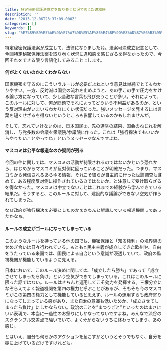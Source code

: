 ```yaml
---
title: 特定秘密保護法成立を取り巻く状況で感じた違和感
description: ''
date: '2013-12-06T23:37:09.000Z'
categories: []
keywords: []
slug: "%E7%89%B9%E5%AE%9A%E7%A7%98%E5%AF%86%E4%BF%9D%E8%AD%B7%E6%B3%95%E6%88%90%E7%AB%8B%E3%82%92%E5%8F%96%E3%82%8A%E5%B7%BB%E3%81%8F%E7%8A%B6%E6%B3%81%E3..."
---
```

特定秘密保護法案が成立して、法律になりましたね。法案可決成立記念として、今回特定秘密保護法案を取り巻く状況に違和感を感じざるを得なかったので、今回それをできる限り言語化してみることにします。

#### 何がよくないのかよくわからない

国家機密を守るのにこういうルールが必要だよねという意見は単純でとてもわかりやすい。一方、反対派は国会の流れを止めようと、あの手この手で圧力をかける論じ方になっていて、少し過激な言葉も飛び交うことが多い。それによって、このルールに対して、何が問題でそれによってどういう不利益があるのか、という反対理由がいまいちわかりにくい状況だった。強いメッセージを発するには言葉を短くせざるを得ないというところも影響しているのかもしれませんが。

そして、忘れていけないのは、日本国民は、先の選挙の結果、国会のねじれを解消し、与党多数の会議を衆議院/参議院に作った。これは「強行採決でもいいからやりたいことやってね」というメッセージなんですよね。

#### マスコミは公平な報道なのか疑問が残る

今回の件に関しては、マスコミの活動が制限されるのではないかという恐れから、はじめからマスコミが反対側に回っていることが明確だった。つまり、マスコミから発信されるあらゆる情報、それこそ彼らが自主的に行った世論調査も含めて、ある程度反対側に操作されているのではないか、と注意して受け取らざるを得なかった。マスコミは中立でないことはこれまでの経験から学んできている結果だ。そうすると、このルールに対して、建設的な議論ができない空気が作られてしまった。

なぜ政府が強行採決を必要としたのかをきちんと解説している報道機関ってあったかなぁ。

#### ルールの成立がゴールになってしまっている

このようなルールを持っている他の国でも、機密保護と「知る権利」の境界線のせめぎ合いは日々行われている。もともと民主主義が成立してきた欧州や、自由をうたっている米国では、国民による自治という意識が浸透していて、政府の監視機関が機能しているように見える。

日本において、このルール決めに関しては、「成立したら勝ち」であって「成立させてしまったら負け」という空気ができてしまっている。これはこのルールに限った話ではない。ルールはきちんと運用してこそ効力を発揮する。三権分立になぞらえてよく報道機関を第四の権力と呼ぶことがあるが、そもそも今のマスコミがこの第四の権力として機能していると思えず、ルールの運用すらも政府寄りになってしまっている感があり、また自治の意識も低いためか、「成立させてしまったら負け」にしかならない。政治のことを”まつりごと”といったのはまさにいい表現で、本当に一過性のお祭りにしかなってないですよね。みんなで渋谷のスクランブル交差点で騒いでいて、よく分からないうちに終わってしまう、あの感じ。

とはいえ、自分も何らかのアクションを起こすかというとそうでもなく、自分を棚に上げているだけですけれども。